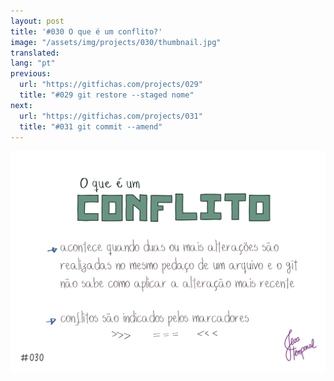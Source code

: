 ```yaml
---
layout: post
title: '#030 O que é um conflito?'
image: "/assets/img/projects/030/thumbnail.jpg"
translated:
lang: "pt"
previous:
  url: "https://gitfichas.com/projects/029"
  title: "#029 git restore --staged nome"
next:
  url: "https://gitfichas.com/projects/031"
  title: "#031 git commit --amend"
---
```


<img alt="Um conflito acontece se uma ou mais alterações são feitas na mesma linha de um arquivo e o git não sabe qual aplicar" src="/assets/img/projects/030/full.jpg">